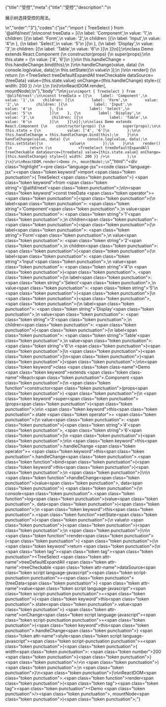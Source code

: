 {"title":"受控","meta":{"title":"受控","description":"\n<p>展示树选择受控的用法。</p>\n","order":"3"},"codes":{"jsx":"import { TreeSelect } from '@alifd/next';\n\nconst treeData = [{\n    label: 'Component',\n    value: '1',\n    children: [{\n        label: 'Form',\n        value: '2',\n        children: [{\n            label: 'Input',\n            value: '4'\n        }, {\n            label: 'Select',\n            value: '5'\n        }]\n    }, {\n        label: 'Display',\n        value: '3',\n        children: [{\n            label: 'Table',\n            value: '6'\n        }]\n    }]\n}];\n\nclass Demo extends React.Component {\n    constructor(props) {\n        super(props);\n\n        this.state = {\n            value: ['4', '6']\n        };\n\n        this.handleChange = this.handleChange.bind(this);\n    }\n\n    handleChange(value, data) {\n        console.log(value, data);\n        this.setState({\n            value\n        });\n    }\n\n    render() {\n        return (\n            <TreeSelect treeDefaultExpandAll treeCheckable dataSource={treeData} value={this.state.value} onChange={this.handleChange} style={{ width: 200 }} />\n        );\n    }\n}\n\nReactDOM.render(<Demo />, mountNode);\n"},"body":"\n\n````jsx\nimport { TreeSelect } from '@alifd/next';\n\nconst treeData = [{\n    label: 'Component',\n    value: '1',\n    children: [{\n        label: 'Form',\n        value: '2',\n        children: [{\n            label: 'Input',\n            value: '4'\n        }, {\n            label: 'Select',\n            value: '5'\n        }]\n    }, {\n        label: 'Display',\n        value: '3',\n        children: [{\n            label: 'Table',\n            value: '6'\n        }]\n    }]\n}];\n\nclass Demo extends React.Component {\n    constructor(props) {\n        super(props);\n\n        this.state = {\n            value: ['4', '6']\n        };\n\n        this.handleChange = this.handleChange.bind(this);\n    }\n\n    handleChange(value, data) {\n        console.log(value, data);\n        this.setState({\n            value\n        });\n    }\n\n    render() {\n        return (\n            <TreeSelect treeDefaultExpandAll treeCheckable dataSource={treeData} value={this.state.value} onChange={this.handleChange} style={{ width: 200 }} />\n        );\n    }\n}\n\nReactDOM.render(<Demo />, mountNode);\n````","html":"<script>(function(){'use strict';\n\nvar _createClass = function () { function defineProperties(target, props) { for (var i = 0; i < props.length; i++) { var descriptor = props[i]; descriptor.enumerable = descriptor.enumerable || false; descriptor.configurable = true; if (\"value\" in descriptor) descriptor.writable = true; Object.defineProperty(target, descriptor.key, descriptor); } } return function (Constructor, protoProps, staticProps) { if (protoProps) defineProperties(Constructor.prototype, protoProps); if (staticProps) defineProperties(Constructor, staticProps); return Constructor; }; }();\n\nvar _next = require('@alifd/next');\n\nfunction _classCallCheck(instance, Constructor) { if (!(instance instanceof Constructor)) { throw new TypeError(\"Cannot call a class as a function\"); } }\n\nfunction _possibleConstructorReturn(self, call) { if (!self) { throw new ReferenceError(\"this hasn't been initialised - super() hasn't been called\"); } return call && (typeof call === \"object\" || typeof call === \"function\") ? call : self; }\n\nfunction _inherits(subClass, superClass) { if (typeof superClass !== \"function\" && superClass !== null) { throw new TypeError(\"Super expression must either be null or a function, not \" + typeof superClass); } subClass.prototype = Object.create(superClass && superClass.prototype, { constructor: { value: subClass, enumerable: false, writable: true, configurable: true } }); if (superClass) Object.setPrototypeOf ? Object.setPrototypeOf(subClass, superClass) : subClass.__proto__ = superClass; }\n\nvar treeData = [{\n    label: 'Component',\n    value: '1',\n    children: [{\n        label: 'Form',\n        value: '2',\n        children: [{\n            label: 'Input',\n            value: '4'\n        }, {\n            label: 'Select',\n            value: '5'\n        }]\n    }, {\n        label: 'Display',\n        value: '3',\n        children: [{\n            label: 'Table',\n            value: '6'\n        }]\n    }]\n}];\n\nvar Demo = function (_React$Component) {\n    _inherits(Demo, _React$Component);\n\n    function Demo(props) {\n        _classCallCheck(this, Demo);\n\n        var _this = _possibleConstructorReturn(this, (Demo.__proto__ || Object.getPrototypeOf(Demo)).call(this, props));\n\n        _this.state = {\n            value: ['4', '6']\n        };\n\n        _this.handleChange = _this.handleChange.bind(_this);\n        return _this;\n    }\n\n    _createClass(Demo, [{\n        key: 'handleChange',\n        value: function handleChange(value, data) {\n            console.log(value, data);\n            this.setState({\n                value: value\n            });\n        }\n    }, {\n        key: 'render',\n        value: function render() {\n            return React.createElement(_next.TreeSelect, { treeDefaultExpandAll: true, treeCheckable: true, dataSource: treeData, value: this.state.value, onChange: this.handleChange, style: { width: 200 } });\n        }\n    }]);\n\n    return Demo;\n}(React.Component);\n\nReactDOM.render(React.createElement(Demo, null), mountNode);})()</script><div class=\"highlight\"><pre class=\"language-jsx\"><code class=\"language-jsx\"><span class=\"token keyword\">import</span> <span class=\"token punctuation\">{</span> TreeSelect <span class=\"token punctuation\">}</span> <span class=\"token keyword\">from</span> <span class=\"token string\">'@alifd/next'</span><span class=\"token punctuation\">;</span>\n\n<span class=\"token keyword\">const</span> treeData <span class=\"token operator\">=</span> <span class=\"token punctuation\">[</span><span class=\"token punctuation\">{</span>\n    label<span class=\"token punctuation\">:</span> <span class=\"token string\">'Component'</span><span class=\"token punctuation\">,</span>\n    value<span class=\"token punctuation\">:</span> <span class=\"token string\">'1'</span><span class=\"token punctuation\">,</span>\n    children<span class=\"token punctuation\">:</span> <span class=\"token punctuation\">[</span><span class=\"token punctuation\">{</span>\n        label<span class=\"token punctuation\">:</span> <span class=\"token string\">'Form'</span><span class=\"token punctuation\">,</span>\n        value<span class=\"token punctuation\">:</span> <span class=\"token string\">'2'</span><span class=\"token punctuation\">,</span>\n        children<span class=\"token punctuation\">:</span> <span class=\"token punctuation\">[</span><span class=\"token punctuation\">{</span>\n            label<span class=\"token punctuation\">:</span> <span class=\"token string\">'Input'</span><span class=\"token punctuation\">,</span>\n            value<span class=\"token punctuation\">:</span> <span class=\"token string\">'4'</span>\n        <span class=\"token punctuation\">}</span><span class=\"token punctuation\">,</span> <span class=\"token punctuation\">{</span>\n            label<span class=\"token punctuation\">:</span> <span class=\"token string\">'Select'</span><span class=\"token punctuation\">,</span>\n            value<span class=\"token punctuation\">:</span> <span class=\"token string\">'5'</span>\n        <span class=\"token punctuation\">}</span><span class=\"token punctuation\">]</span>\n    <span class=\"token punctuation\">}</span><span class=\"token punctuation\">,</span> <span class=\"token punctuation\">{</span>\n        label<span class=\"token punctuation\">:</span> <span class=\"token string\">'Display'</span><span class=\"token punctuation\">,</span>\n        value<span class=\"token punctuation\">:</span> <span class=\"token string\">'3'</span><span class=\"token punctuation\">,</span>\n        children<span class=\"token punctuation\">:</span> <span class=\"token punctuation\">[</span><span class=\"token punctuation\">{</span>\n            label<span class=\"token punctuation\">:</span> <span class=\"token string\">'Table'</span><span class=\"token punctuation\">,</span>\n            value<span class=\"token punctuation\">:</span> <span class=\"token string\">'6'</span>\n        <span class=\"token punctuation\">}</span><span class=\"token punctuation\">]</span>\n    <span class=\"token punctuation\">}</span><span class=\"token punctuation\">]</span>\n<span class=\"token punctuation\">}</span><span class=\"token punctuation\">]</span><span class=\"token punctuation\">;</span>\n\n<span class=\"token keyword\">class</span> <span class=\"token class-name\">Demo</span> <span class=\"token keyword\">extends</span> <span class=\"token class-name\">React<span class=\"token punctuation\">.</span>Component</span> <span class=\"token punctuation\">{</span>\n    <span class=\"token function\">constructor</span><span class=\"token punctuation\">(</span>props<span class=\"token punctuation\">)</span> <span class=\"token punctuation\">{</span>\n        <span class=\"token keyword\">super</span><span class=\"token punctuation\">(</span>props<span class=\"token punctuation\">)</span><span class=\"token punctuation\">;</span>\n\n        <span class=\"token keyword\">this</span><span class=\"token punctuation\">.</span>state <span class=\"token operator\">=</span> <span class=\"token punctuation\">{</span>\n            value<span class=\"token punctuation\">:</span> <span class=\"token punctuation\">[</span><span class=\"token string\">'4'</span><span class=\"token punctuation\">,</span> <span class=\"token string\">'6'</span><span class=\"token punctuation\">]</span>\n        <span class=\"token punctuation\">}</span><span class=\"token punctuation\">;</span>\n\n        <span class=\"token keyword\">this</span><span class=\"token punctuation\">.</span>handleChange <span class=\"token operator\">=</span> <span class=\"token keyword\">this</span><span class=\"token punctuation\">.</span>handleChange<span class=\"token punctuation\">.</span><span class=\"token function\">bind</span><span class=\"token punctuation\">(</span><span class=\"token keyword\">this</span><span class=\"token punctuation\">)</span><span class=\"token punctuation\">;</span>\n    <span class=\"token punctuation\">}</span>\n\n    <span class=\"token function\">handleChange</span><span class=\"token punctuation\">(</span>value<span class=\"token punctuation\">,</span> data<span class=\"token punctuation\">)</span> <span class=\"token punctuation\">{</span>\n        console<span class=\"token punctuation\">.</span><span class=\"token function\">log</span><span class=\"token punctuation\">(</span>value<span class=\"token punctuation\">,</span> data<span class=\"token punctuation\">)</span><span class=\"token punctuation\">;</span>\n        <span class=\"token keyword\">this</span><span class=\"token punctuation\">.</span><span class=\"token function\">setState</span><span class=\"token punctuation\">(</span><span class=\"token punctuation\">{</span>\n            value\n        <span class=\"token punctuation\">}</span><span class=\"token punctuation\">)</span><span class=\"token punctuation\">;</span>\n    <span class=\"token punctuation\">}</span>\n\n    <span class=\"token function\">render</span><span class=\"token punctuation\">(</span><span class=\"token punctuation\">)</span> <span class=\"token punctuation\">{</span>\n        <span class=\"token keyword\">return</span> <span class=\"token punctuation\">(</span>\n            <span class=\"token tag\"><span class=\"token tag\"><span class=\"token punctuation\">&lt;</span>TreeSelect</span> <span class=\"token attr-name\">treeDefaultExpandAll</span> <span class=\"token attr-name\">treeCheckable</span> <span class=\"token attr-name\">dataSource</span><span class=\"token script language-javascript\"><span class=\"token script-punctuation punctuation\">=</span><span class=\"token punctuation\">{</span>treeData<span class=\"token punctuation\">}</span></span> <span class=\"token attr-name\">value</span><span class=\"token script language-javascript\"><span class=\"token script-punctuation punctuation\">=</span><span class=\"token punctuation\">{</span><span class=\"token keyword\">this</span><span class=\"token punctuation\">.</span>state<span class=\"token punctuation\">.</span>value<span class=\"token punctuation\">}</span></span> <span class=\"token attr-name\">onChange</span><span class=\"token script language-javascript\"><span class=\"token script-punctuation punctuation\">=</span><span class=\"token punctuation\">{</span><span class=\"token keyword\">this</span><span class=\"token punctuation\">.</span>handleChange<span class=\"token punctuation\">}</span></span> <span class=\"token attr-name\">style</span><span class=\"token script language-javascript\"><span class=\"token script-punctuation punctuation\">=</span><span class=\"token punctuation\">{</span><span class=\"token punctuation\">{</span> width<span class=\"token punctuation\">:</span> <span class=\"token number\">200</span> <span class=\"token punctuation\">}</span><span class=\"token punctuation\">}</span></span> <span class=\"token punctuation\">/></span></span>\n        <span class=\"token punctuation\">)</span><span class=\"token punctuation\">;</span>\n    <span class=\"token punctuation\">}</span>\n<span class=\"token punctuation\">}</span>\n\nReactDOM<span class=\"token punctuation\">.</span><span class=\"token function\">render</span><span class=\"token punctuation\">(</span><span class=\"token tag\"><span class=\"token tag\"><span class=\"token punctuation\">&lt;</span>Demo</span> <span class=\"token punctuation\">/></span></span><span class=\"token punctuation\">,</span> mountNode<span class=\"token punctuation\">)</span><span class=\"token punctuation\">;</span></code></pre></div>"}